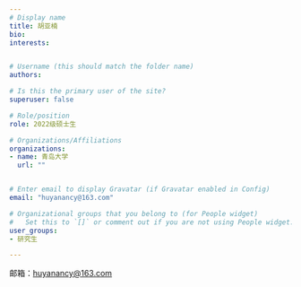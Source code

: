 ```yaml
---
# Display name
title: 胡亚楠
bio: 
interests:


# Username (this should match the folder name)
authors:

# Is this the primary user of the site?
superuser: false

# Role/position
role: 2022级硕士生

# Organizations/Affiliations
organizations:
- name: 青岛大学
  url: ""


# Enter email to display Gravatar (if Gravatar enabled in Config)
email: "huyanancy@163.com"

# Organizational groups that you belong to (for People widget)
#   Set this to `[]` or comment out if you are not using People widget.
user_groups:
- 研究生

---
```




邮箱：huyanancy@163.com

